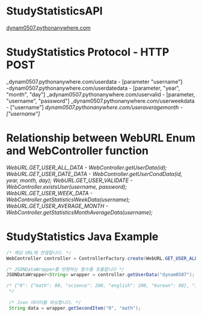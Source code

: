 # StudyStatisticsAPI
[dynam0507.pythonanywhere.com](dynam0507.pythonanywhere.com)

# StudyStatistics Protocol - HTTP POST 
_dynam0507.pythonanywhere.com/userdata - [parameter "username"] <br>
-dynam0507.pythonanywhere.com/userdatedata - [parameter, "year", "month", "day"]
_adynam0507.pythonanywhere.com/uservalid - [parameter, "username", "password"]
_dynam0507.pythonanywhere.com/userweekdata - ["username"]
_dynam0507.pythonanywhere.com/useraveragemonth - ["username"]_

# Relationship between WebURL Enum and WebController function
_WebURL.GET_USER_ALL_DATA - WebController.getUserData(id);_
_WebURL.GET_USER_DATE_DATA - WebController.getUserCondData(id, year, month, day);_
_WebURL.GET_USER_VALIDATE - WebController.existsUser(username, password);_
_WebURL.GET_USER_WEEK_DATA - WebController.getStatisticsWeekData(username);_
_WebURL.GET_USER_AVERAGE_MONTH - WebController.getStatisticsMonthAverageData(username);_

# StudyStatistics Java Example

```java
/* 해당 URL에 연결합니다. */
WebController controller = ControllerFactory.create(WebURL.GET_USER_ALL_DATA).connect();

/* JSONDataWrapper를 반환하는 함수를 호출합니다 */
JSONDataWrapper<String> wrapper = controller.getUserData("dynam0507");

/* {"0": {"math": 80, "science": 200, "english": 200, "korean": 80}, "1": {"math": 90, "science": 195, "english": 250, "korean": 140}, "2": {"math": 30, "science": 210, "english": 140, "korean": 70}, "3": {"math": 80, "science": 100, "english": 200, "korean": 200}, "4": {"math": 200, "science": 70, "english": 320, "korean": 290}}
 */ 
 
 /* Json 데이터를 파싱합니다. */
 String data = wrapper.getSecondItem("0", "math");

```
